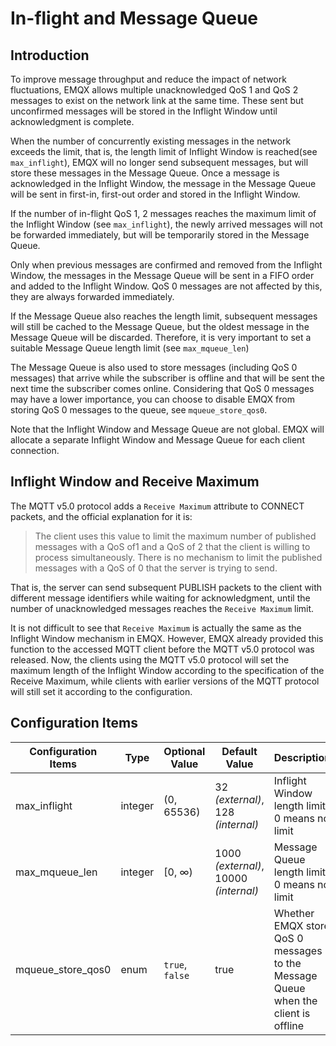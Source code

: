# In-flight and Message Queue

## Introduction

To improve message throughput and reduce the impact of network fluctuations, EMQX allows multiple unacknowledged QoS 1 and QoS 2 messages to exist on the network link at the same time. These sent but unconfirmed messages will be stored in the Inflight Window until acknowledgment is complete.

When the number of concurrently existing messages in the network exceeds the limit, that is, the length limit of Inflight Window is reached(see `max_inflight`), EMQX will no longer send subsequent messages, but will store these messages in the Message Queue. Once a message is acknowledged in the Inflight Window, the message in the Message Queue will be sent in first-in, first-out order and stored in the Inflight Window.

If the number of in-flight QoS 1, 2 messages reaches the maximum limit of the Inflight Window (see `max_inflight`), the newly arrived messages will not be forwarded immediately, but will be temporarily stored in the Message Queue. 

Only when previous messages are confirmed and removed from the Inflight Window, the messages in the Message Queue will be sent in a FIFO order and added to the Inflight Window. QoS 0 messages are not affected by this, they are always forwarded immediately.

If the Message Queue also reaches the length limit, subsequent messages will still be cached to the Message Queue, but the oldest message in the Message Queue will be discarded. Therefore, it is very important to set a suitable Message Queue length limit (see `max_mqueue_len`) 

The Message Queue is also used to store messages (including QoS 0 messages) that arrive while the subscriber is offline and that will be sent the next time the subscriber comes online. Considering that QoS 0 messages may have a lower importance, you can choose to disable EMQX from storing QoS 0 messages to the queue, see `mqueue_store_qos0`.

Note that the Inflight Window and Message Queue are not global. EMQX will allocate a separate Inflight Window and Message Queue for each client connection.

## Inflight Window and Receive Maximum

The MQTT v5.0 protocol adds a `Receive Maximum`  attribute to CONNECT packets, and the official explanation for it is:

> The client uses this value to limit the maximum number of published messages with a QoS of1 and a QoS of 2 that the client is willing to process simultaneously. There is no mechanism to limit the published messages with a QoS of 0 that the server is trying to send.

That is, the server can send subsequent PUBLISH packets to the client with different message identifiers while waiting for acknowledgment, until the number of unacknowledged messages reaches the `Receive Maximum` limit.

It is not difficult to see that `Receive Maximum` is actually the same as the Inflight Window mechanism in EMQX. However, EMQX already provided this function to the accessed MQTT client before the MQTT v5.0 protocol was released. Now, the clients using the MQTT v5.0 protocol will set the maximum length of the Inflight Window according to the specification of the Receive Maximum, while clients with earlier versions of the MQTT protocol will still set it according to the configuration.

## Configuration Items

| Configuration Items | Type    | Optional Value  | Default Value                              | Description                                                  |
| ------------------- | ------- | --------------- | ------------------------------------------ | ------------------------------------------------------------ |
| max_inflight        | integer | (0, 65536)   | 32 *(external)*,<br /> 128 *(internal)*    | Inflight Window length limit, 0 means no limit               |
| max_mqueue_len      | integer | [0, ∞)       | 1000 *(external)*,<br />10000 *(internal)* | Message Queue length limit, 0 means no limit                 |
| mqueue_store_qos0   | enum    | `true`, `false` | true                                       | Whether EMQX store QoS 0 messages to the Message Queue when the client is offline |
